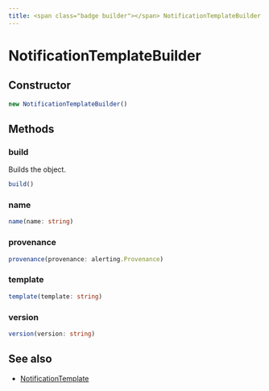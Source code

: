 ```yaml
---
title: <span class="badge builder"></span> NotificationTemplateBuilder
---
```

# <span class="badge builder"></span> NotificationTemplateBuilder

## Constructor

```typescript
new NotificationTemplateBuilder()
```
## Methods

### <span class="badge object-method"></span> build

Builds the object.

```typescript
build()
```

### <span class="badge object-method"></span> name

```typescript
name(name: string)
```

### <span class="badge object-method"></span> provenance

```typescript
provenance(provenance: alerting.Provenance)
```

### <span class="badge object-method"></span> template

```typescript
template(template: string)
```

### <span class="badge object-method"></span> version

```typescript
version(version: string)
```

## See also

 * <span class="badge object-type-interface"></span> [NotificationTemplate](./object-NotificationTemplate.md)
